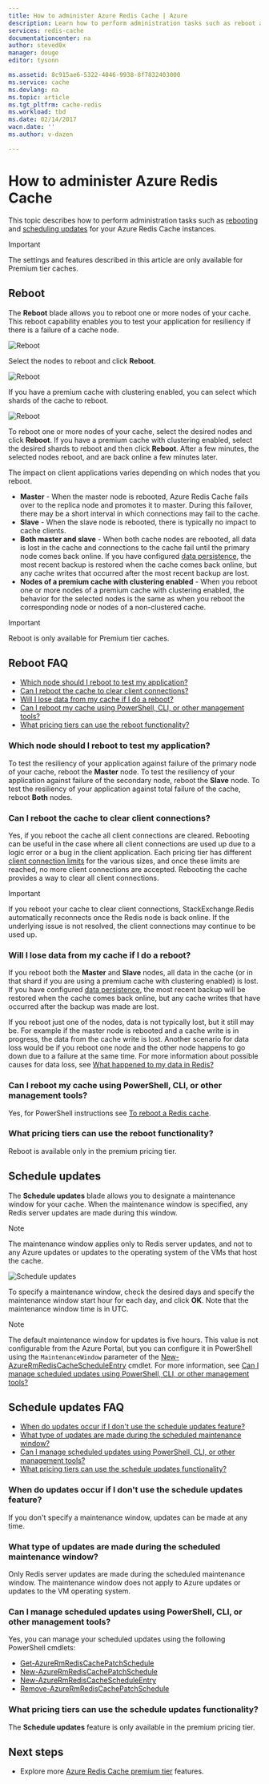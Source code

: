 ```yaml
---
title: How to administer Azure Redis Cache | Azure
description: Learn how to perform administration tasks such as reboot and schedule updates for Azure Redis Cache
services: redis-cache
documentationcenter: na
author: steved0x
manager: douge
editor: tysonn

ms.assetid: 8c915ae6-5322-4046-9938-8f7832403000
ms.service: cache
ms.devlang: na
ms.topic: article
ms.tgt_pltfrm: cache-redis
ms.workload: tbd
ms.date: 02/14/2017
wacn.date: ''
ms.author: v-dazen

---
```

# How to administer Azure Redis Cache
This topic describes how to perform administration tasks such as [rebooting](#reboot) and [scheduling updates](#schedule-updates) for your Azure Redis Cache instances.

> [!IMPORTANT]
> The settings and features described in this article are only available for Premium tier caches.
> 
> 

## Reboot
The **Reboot** blade allows you to reboot one or more nodes of your cache. This reboot capability enables you to test your application for resiliency if there is a failure of a cache node.

![Reboot](./media/cache-administration/redis-cache-administration-reboot.png)

Select the nodes to reboot and click **Reboot**.

![Reboot](./media/cache-administration/redis-cache-reboot.png)

If you have a premium cache with clustering enabled, you can select which shards of the cache to reboot.

![Reboot](./media/cache-administration/redis-cache-reboot-cluster.png)

To reboot one or more nodes of your cache, select the desired nodes and click **Reboot**. If you have a premium cache with clustering enabled, select the desired shards to reboot and then click **Reboot**. After a few minutes, the selected nodes reboot, and are back online a few minutes later.

The impact on client applications varies depending on which nodes that you reboot.

* **Master** - When the master node is rebooted, Azure Redis Cache fails over to the replica node and promotes it to master. During this failover, there may be a short interval in which connections may fail to the cache.
* **Slave** - When the slave node is rebooted, there is typically no impact to cache clients.
* **Both master and slave** - When both cache nodes are rebooted, all data is lost in the cache and connections to the cache fail until the primary node comes back online. If you have configured [data persistence](cache-how-to-premium-persistence.md), the most recent backup is restored when the cache comes back online, but any cache writes that occurred after the most recent backup are lost.
* **Nodes of a premium cache with clustering enabled** - When you reboot one or more nodes of a premium cache with clustering enabled, the behavior for the selected nodes is the same as when you reboot the corresponding node or nodes of a non-clustered cache.

> [!IMPORTANT]
> Reboot is only available for Premium tier caches.
> 
> 

## Reboot FAQ
* [Which node should I reboot to test my application?](#which-node-should-i-reboot-to-test-my-application)
* [Can I reboot the cache to clear client connections?](#can-i-reboot-the-cache-to-clear-client-connections)
* [Will I lose data from my cache if I do a reboot?](#will-i-lose-data-from-my-cache-if-i-do-a-reboot)
* [Can I reboot my cache using PowerShell, CLI, or other management tools?](#can-i-reboot-my-cache-using-powershell-cli-or-other-management-tools)
* [What pricing tiers can use the reboot functionality?](#what-pricing-tiers-can-use-the-reboot-functionality)

### Which node should I reboot to test my application?
To test the resiliency of your application against failure of the primary node of your cache, reboot the **Master** node. To test the resiliency of your application against failure of the secondary node, reboot the **Slave** node. To test the resiliency of your application against total failure of the cache, reboot **Both** nodes.

### Can I reboot the cache to clear client connections?
Yes, if you reboot the cache all client connections are cleared. Rebooting can be useful in the case where all client connections are used up due to a logic error or a bug in the client application. Each pricing tier has different [client connection limits](cache-configure.md#default-redis-server-configuration) for the various sizes, and once these limits are reached, no more client connections are accepted. Rebooting the cache provides a way to clear all client connections.

> [!IMPORTANT]
> If you reboot your cache to clear client connections, StackExchange.Redis automatically reconnects once the Redis node is back online. If the underlying issue is not resolved, the client connections may continue to be used up.
> 
> 

### Will I lose data from my cache if I do a reboot?
If you reboot both the **Master** and **Slave** nodes, all data in the cache (or in that shard if you are using a premium cache with clustering enabled) is lost. If you have configured [data persistence](cache-how-to-premium-persistence.md), the most recent backup will be restored when the cache comes back online, but any cache writes that have occurred after the backup was made are lost.

If you reboot just one of the nodes, data is not typically lost, but it still may be. For example if the master node is rebooted and a cache write is in progress, the data from the cache write is lost. Another scenario for data loss would be if you reboot one node and the other node happens to go down due to a failure at the same time. For more information about possible causes for data loss, see [What happened to my data in Redis?](https://gist.github.com/JonCole/b6354d92a2d51c141490f10142884ea4#file-whathappenedtomydatainredis-md)

### Can I reboot my cache using PowerShell, CLI, or other management tools?
Yes, for PowerShell instructions see [To reboot a Redis cache](cache-howto-manage-redis-cache-powershell.md#to-reboot-a-redis-cache).

### What pricing tiers can use the reboot functionality?
Reboot is available only in the premium pricing tier.

## Schedule updates
The **Schedule updates** blade allows you to designate a maintenance window for your cache. When the maintenance window is specified, any Redis server updates are made during this window. 

> [!NOTE] 
> The maintenance window applies only to Redis server updates, and not to any Azure updates or updates to the operating system of the VMs that host the cache.
> 
> 

![Schedule updates](./media/cache-administration/redis-schedule-updates.png)

To specify a maintenance window, check the desired days and specify the maintenance window start hour for each day, and click **OK**. Note that the maintenance window time is in UTC. 

> [!NOTE]
> The default maintenance window for updates is five hours. This value is not configurable from the Azure Portal, but you can configure it in PowerShell using the `MaintenanceWindow` parameter of the [New-AzureRmRedisCacheScheduleEntry](https://docs.microsoft.com/powershell/module/azurerm.rediscache/new-azurermrediscachescheduleentry) cmdlet. For more information, see [Can I manage scheduled updates using PowerShell, CLI, or other management tools?](#can-i-manage-scheduled-updates-using-powershell-cli-or-other-management-tools)
> 
> 

## Schedule updates FAQ
* [When do updates occur if I don't use the schedule updates feature?](#when-do-updates-occur-if-i-dont-use-the-schedule-updates-feature)
* [What type of updates are made during the scheduled maintenance window?](#what-type-of-updates-are-made-during-the-scheduled-maintenance-window)
* [Can I manage scheduled updates using PowerShell, CLI, or other management tools?](#can-i-manage-scheduled-updates-using-powershell-cli-or-other-management-tools)
* [What pricing tiers can use the schedule updates functionality?](#what-pricing-tiers-can-use-the-schedule-updates-functionality)

### When do updates occur if I don't use the schedule updates feature?
If you don't specify a maintenance window, updates can be made at any time.

### What type of updates are made during the scheduled maintenance window?
Only Redis server updates are made during the scheduled maintenance window. The maintenance window does not apply to Azure updates or updates to the VM operating system.

### Can I manage scheduled updates using PowerShell, CLI, or other management tools?
Yes, you can manage your scheduled updates using the following PowerShell cmdlets:

* [Get-AzureRmRedisCachePatchSchedule](https://docs.microsoft.com/powershell/module/azurerm.rediscache/get-azurermrediscachepatchschedule)
* [New-AzureRmRedisCachePatchSchedule](https://docs.microsoft.com/powershell/module/azurerm.rediscache/new-azurermrediscachepatchschedule)
* [New-AzureRmRedisCacheScheduleEntry](https://docs.microsoft.com/powershell/module/azurerm.rediscache/new-azurermrediscachescheduleentry)
* [Remove-AzureRmRedisCachePatchSchedule](https://docs.microsoft.com/powershell/module/azurerm.rediscache/remove-azurermrediscachepatchschedule)

### What pricing tiers can use the schedule updates functionality?
The **Schedule updates** feature is only available in the premium pricing tier.

## Next steps
* Explore more [Azure Redis Cache premium tier](cache-premium-tier-intro.md) features.